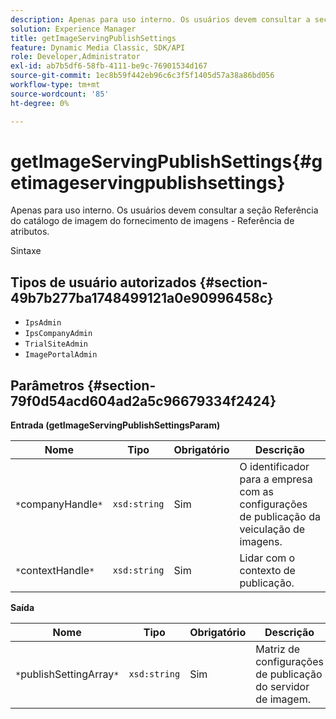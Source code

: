 ```yaml
---
description: Apenas para uso interno. Os usuários devem consultar a seção Referência do catálogo de imagem do fornecimento de imagens - Referência de atributos.
solution: Experience Manager
title: getImageServingPublishSettings
feature: Dynamic Media Classic, SDK/API
role: Developer,Administrator
exl-id: ab7b5df6-58fb-4111-be9c-76901534d167
source-git-commit: 1ec8b59f442eb96c6c3f5f1405d57a38a86bd056
workflow-type: tm+mt
source-wordcount: '85'
ht-degree: 0%

---
```


# getImageServingPublishSettings{#getimageservingpublishsettings}

Apenas para uso interno. Os usuários devem consultar a seção Referência do catálogo de imagem do fornecimento de imagens - Referência de atributos.

Sintaxe

## Tipos de usuário autorizados {#section-49b7b277ba1748499121a0e90996458c}

* `IpsAdmin`
* `IpsCompanyAdmin`
* `TrialSiteAdmin`
* `ImagePortalAdmin`

## Parâmetros {#section-79f0d54acd604ad2a5c96679334f2424}

**Entrada (getImageServingPublishSettingsParam)**

| Nome | Tipo | Obrigatório | Descrição |
|---|---|---|---|
| `*`companyHandle`*` | `xsd:string` | Sim | O identificador para a empresa com as configurações de publicação da veiculação de imagens. |
| `*`contextHandle`*` | `xsd:string` | Sim | Lidar com o contexto de publicação. |

**Saída**

| Nome | Tipo | Obrigatório | Descrição |
|---|---|---|---|
| `*`publishSettingArray`*` | `xsd:string` | Sim | Matriz de configurações de publicação do servidor de imagem. |
